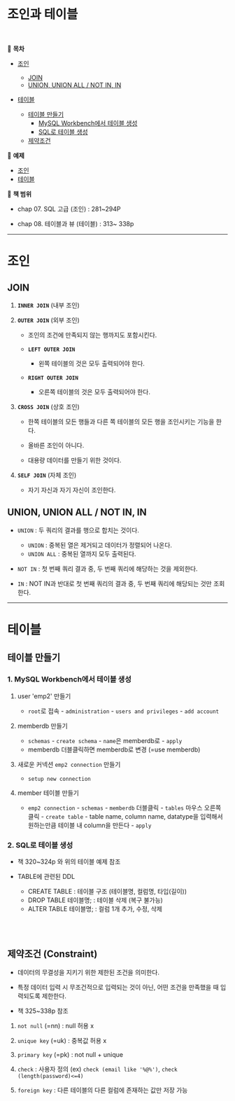 # 조인과 테이블

<br>

:milky_way: **목차**

- [조인](#조인)
  - [JOIN](#join)
  - [UNION, UNION ALL / NOT IN, IN](#union-union-all--not-in-in)

- [테이블](#테이블)
  - [테이블 만들기](#테이블-만들기)
    - [MySQL Workbench에서 테이블 생성](#1-mysql-workbench에서-테이블-생성)
    - [SQL로 테이블 생성](#2-sql로-테이블-생성)
  - [제약조건](#제약조건-constraint)



:milky_way: **예제**

-  [조인](./day_04_1.sql)
-  [테이블](./day_04_2.sql)



:milky_way: **책 범위**

- chap 07. SQL 고급 (조인)  : 281~294P

- chap 08. 테이블과 뷰 (테이블) : 313~ 338p



---
# 조인
## JOIN 

1. **`INNER JOIN`** (내부 조인)

2. **`OUTER JOIN`** (외부 조인)
   - 조인의 조건에 만족되지 않는 행까지도 포함시킨다. 

   - **`LEFT OUTER JOIN`** 
     - 왼쪽 테이블의 것은 모두 출력되어야 한다.

   - **`RIGHT OUTER JOIN`** 
     - 오른쪽 테이블의 것은 모두 출력되어야 한다.

3. **`CROSS JOIN`** (상호 조인)
   - 한쪽 테이블의 모든 행들과 다른 쪽 테이블의 모든 행을 조인시키는 기능을 한다.

   - 올바른 조인이 아니다.

   - 대용량 데이터를 만들기 위한 것이다.

4. **`SELF JOIN`** (자체 조인)
   - 자기 자신과 자기 자신이 조인한다.


## UNION, UNION ALL / NOT IN, IN

- `UNION` : 두 쿼리의 결과를 행으로 합치는 것이다.
  - `UNION`  : 중복된 열은 제거되고 데이터가 정렬되어 나온다.
  - `UNION ALL` : 중복된 열까지 모두 출력된다.

- `NOT IN` : 첫 번째 쿼리 결과 중, 두 번째 쿼리에 해당하는 것을 제외한다.
- `IN` : NOT IN과 반대로 첫 번째 쿼리의 결과 중, 두 번째 쿼리에 해당되는 것만 조회한다.

---

# 테이블

## 테이블 만들기 

### 1. MySQL Workbench에서 테이블 생성 

1. user 'emp2' 만들기 
   - `root`로 접속 - `administration` - `users and privileges` - `add account`

2. memberdb 만들기
   - `schemas`  - `create schema` - `name`은 memberdb로  - `apply` 
   - memberdb 더블클릭하면 memberdb로 변경 (=use memberdb)

3. 새로운 커넥션 `emp2 connection` 만들기

   - `setup new connection` 

4. member 테이블 만들기

   - `emp2 connection` - `schemas` - `memberdb` 더블클릭 - `tables` 마우스 오른쪽 클릭 - `create table`  - table name, column name, datatype을 입력해서 원하는만큼 테이블 내 column을 만든다 -  `apply`



### 2. SQL로 테이블 생성

- 책 320~324p 와 위의 테이블 예제 참조 

- TABLE에 관련된 DDL
  - CREATE TABLE : 테이블 구조 (테이블명, 컬럼명, 타입(길이))
  - DROP TABLE 테이블명; : 테이블 삭제 (복구 불가능)
  - ALTER TABLE 테이블명; : 컬럼 1개 추가, 수정, 삭제 

<br>

<br>

## 제약조건 (Constraint)

- 데이터의 무결성을 지키기 위한 제한된 조건을 의미한다.
- 특정 데이터 입력 시 무조건적으로 입력되는 것이 아닌, 어떤 조건을 만족했을 때 입력되도록 제한한다.

- 책 325~338p 참조



1. `not null` (=nn) : null 허용 x 

2. `unique key` (=uk) : 중복값 허용 x
3. `primary key` (=pk) : not null + unique
4. `check` : 사용자 정의 (ex) `check (email like '%@%')`, `check (length(password)<=4)`
5. `foreign key` : 다른 테이블의 다른 컬럼에 존재하는 값만 저장 가능


